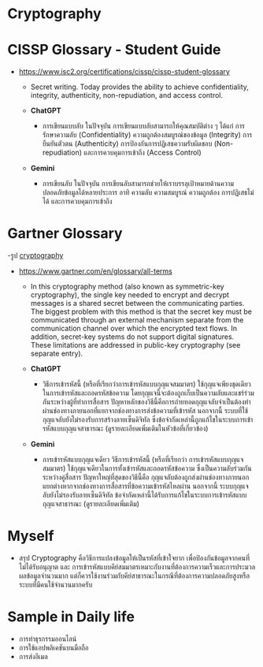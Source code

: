 # **Cryptography**

# **CISSP Glossary - Student Guide**
- https://www.isc2.org/certifications/cissp/cissp-student-glossary
   - Secret writing. Today provides the ability to achieve confidentiality, integrity, authenticity, non-repudiation, and access control.
 
   - **ChatGPT**
      - การเขียนแบบลับ
ในปัจจุบัน การเขียนแบบลับสามารถให้คุณสมบัติต่าง ๆ ได้แก่ การรักษาความลับ (Confidentiality) ความถูกต้องสมบูรณ์ของข้อมูล (Integrity) การยืนยันตัวตน (Authenticity) การป้องกันการปฏิเสธความรับผิดชอบ (Non-repudiation) และการควบคุมการเข้าถึง (Access Control)
   - **Gemini**
      - การเขียนลับ
ในปัจจุบัน การเขียนลับสามารถช่วยให้เราบรรลุเป้าหมายด้านความปลอดภัยข้อมูลได้หลายประการ อาทิ ความลับ ความสมบูรณ์ ความถูกต้อง การปฏิเสธไม่ได้ และการควบคุมการเข้าถึง


# **Gartner Glossary**
-รูป
[cryptography](cryptography.md)
- https://www.gartner.com/en/glossary/all-terms
   - In this cryptography method (also known as symmetric-key cryptography), the single key needed to encrypt and decrypt messages is a shared secret between the communicating parties. The biggest problem with this method is that the secret key must be communicated through an external mechanism separate from the communication channel over which the encrypted text flows. In addition, secret-key systems do not support digital signatures. These limitations are addressed in public-key cryptography (see separate entry).

   - **ChatGPT**
      - วิธีการเข้ารหัสนี้ (หรือที่เรียกว่าการเข้ารหัสแบบกุญแจสมมาตร) ใช้กุญแจเพียงชุดเดียวในการเข้ารหัสและถอดรหัสข้อความ โดยกุญแจนี้จะต้องถูกเก็บเป็นความลับและแชร์ร่วมกันระหว่างผู้ที่ทำการสื่อสาร ปัญหาหลักของวิธีนี้คือการถ่ายทอดกุญแจลับจำเป็นต้องทำผ่านช่องทางภายนอกที่แยกจากช่องทางการส่งข้อความที่เข้ารหัส นอกจากนี้ ระบบที่ใช้กุญแจลับยังไม่รองรับการสร้างลายเซ็นดิจิทัล ซึ่งข้อจำกัดเหล่านี้ถูกแก้ไขในระบบการเข้ารหัสแบบกุญแจสาธารณะ (ดูรายละเอียดเพิ่มเติมในหัวข้อที่เกี่ยวข้อง)

   - **Gemini**
      - การเข้ารหัสแบบกุญแจเดียว
วิธีการเข้ารหัสนี้ (หรือที่เรียกว่า การเข้ารหัสแบบกุญแจสมมาตร) ใช้กุญแจเดียวในการทั้งเข้ารหัสและถอดรหัสข้อความ ซึ่งเป็นความลับร่วมกันระหว่างคู่สื่อสาร ปัญหาใหญ่ที่สุดของวิธีนี้คือ กุญแจลับต้องถูกส่งผ่านช่องทางภายนอกแยกต่างหากจากช่องทางการสื่อสารที่ข้อความเข้ารหัสไหลผ่าน นอกจากนี้ ระบบกุญแจลับยังไม่รองรับลายเซ็นดิจิทัล ข้อจำกัดเหล่านี้ได้รับการแก้ไขในระบบการเข้ารหัสแบบกุญแจสาธารณะ (ดูรายละเอียดเพิ่มเติม)


# **Myself**
   - สรุป Cryptography คือวิธีการแปลงข้อมูลให้เป็นรหัสที่เข้าใจยาก เพื่อป้องกันข้อมูลจากคนที่ไม่ได้รับอนุญาต และ การเข้ารหัสแบบคีย์สมมาตรเหมาะกับงานที่ต้องการความเร็วและการประมวลผลข้อมูลจำนวนมาก แต่ก็ควรใช้งานร่วมกับคีย์สาธารณะในกรณีที่ต้องการความปลอดภัยสูงหรือระบบที่มีคนใช้จำนวนมากครับ


# **Sample in Daily life**
   - การทำธุรกรรมออนไลน์
   - การใช้แอปพลิเคชันบนมือถือ
   - การส่งอีเมล
